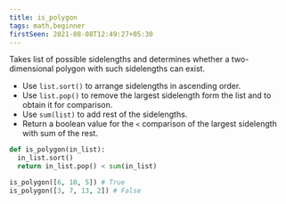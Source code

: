 ```yaml
---
title: is_polygon
tags: math,beginner
firstSeen: 2021-08-08T12:49:27+05:30
---
```


Takes list of possible sidelengths and determines whether a two-dimensional polygon with such sidelengths can exist. 

- Use `list.sort()` to arrange sidelengths in ascending order.
- Use `list.pop()` to remove the largest sidelength form the list and to obtain it for comparison.
- Use `sum(list)` to add rest of the sidelengths.
- Return a boolean value for the `<` comparison of the largest sidelength with sum of the rest.

```py
def is_polygon(in_list):
  in_list.sort()
  return in_list.pop() < sum(in_list)
```

```py
is_polygon([6, 10, 5]) # True
is_polygon([3, 7, 13, 2]) # False
```
